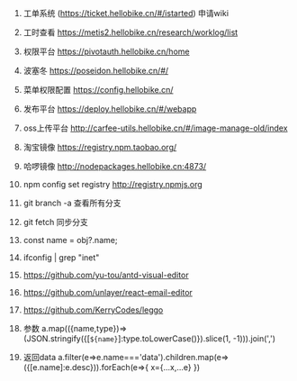 1. 工单系统 (https://ticket.hellobike.cn/#/istarted)  申请wiki
2. 工时查看 https://metis2.hellobike.cn/research/worklog/list
3. 权限平台 https://pivotauth.hellobike.cn/home
4. 波塞冬 https://poseidon.hellobike.cn/#/
5. 菜单权限配置 https://config.hellobike.cn/
6. 发布平台 https://deploy.hellobike.cn/#/webapp
7. oss上传平台 http://carfee-utils.hellobike.cn/#/image-manage-old/index

8. 淘宝镜像  https://registry.npm.taobao.org/
9. 哈啰镜像  http://nodepackages.hellobike.cn:4873/
10. npm config set registry http://registry.npmjs.org

11. git branch -a 查看所有分支
12. git fetch 同步分支

13. const name = obj?.name;
14. ifconfig | grep "inet"

15. https://github.com/yu-tou/antd-visual-editor
16. https://github.com/unlayer/react-email-editor
17. https://github.com/KerryCodes/leggo

18. 参数
  a.map(({name,type})=>(JSON.stringify({[`${name}`]:type.toLowerCase()}).slice(1, -1))).join(',')
19. 返回data
  a.filter(e=>e.name==='data').children.map(e=>({[e.name]:e.desc})).forEach(e=>{ x={...x,...e} })